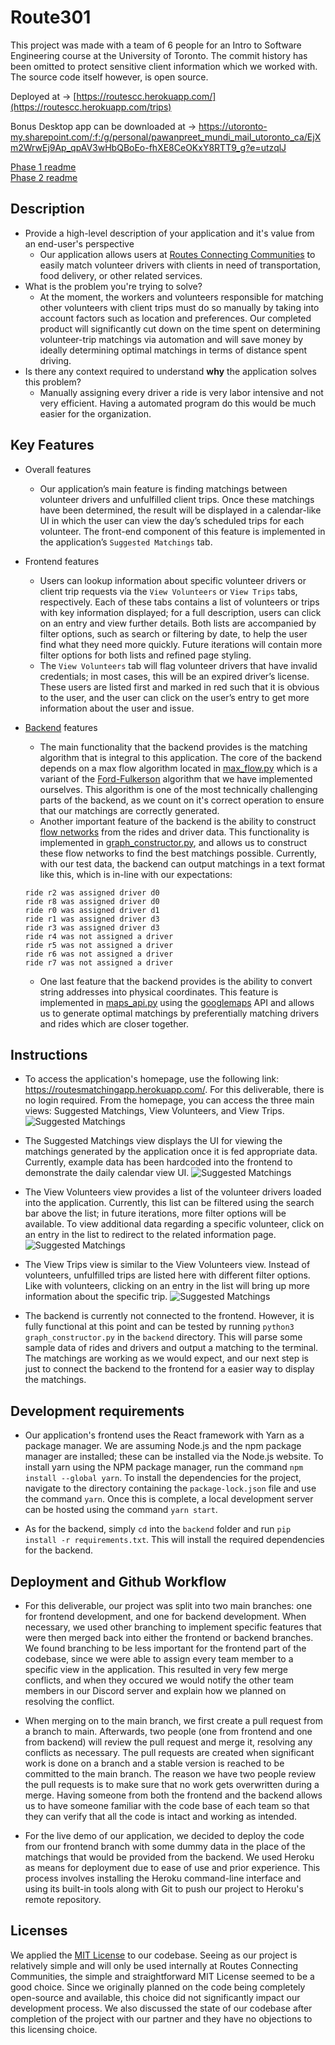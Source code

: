 # Route301

This project was made with a team of 6 people for an Intro to Software Engineering course at the University of Toronto. The commit history has been omitted to protect sensitive client information which we worked with. The source code itself however, is open source.


Deployed at -> [https://routescc.herokuapp.com/](https://routescc.herokuapp.com/trips)  

Bonus Desktop app can be downloaded at -> https://utoronto-my.sharepoint.com/:f:/g/personal/pawanpreet_mundi_mail_utoronto_ca/EjXm2WrwEj9Ap_qpAV3wHbQBoEo-fhXE8CeOKxY8RTT9_g?e=utzqlJ

[Phase 1 readme](https://github.com/csc301-winter-2021/team-project-9-routes-connecting-communities/blob/main/deliverables/deliverable-1/planning.md)  
[Phase 2 readme](https://github.com/csc301-winter-2021/team-project-9-routes-connecting-communities/blob/main/deliverables/deliverable-2/iteration-02-review.md)

## Description 
 * Provide a high-level description of your application and it's value from an end-user's perspective
    - Our application allows users at [Routes Connecting Communities](https://www.routescc.org/) to easily match
    volunteer drivers with clients in need of transportation, food delivery, or other related services.
 * What is the problem you're trying to solve?
    - At the moment, the workers and volunteers responsible for matching other volunteers with client trips must do
    so manually by taking into account factors such as location and preferences. Our completed product will
    significantly cut down on the time spent on determining volunteer-trip matchings via automation and will
    save money by ideally determining optimal matchings in terms of distance spent driving.
 * Is there any context required to understand **why** the application solves this problem?
    - Manually assigning every driver a ride is very labor intensive and not very efficient. Having a automated
    program do this would be much easier for the organization.


## Key Features
- Overall features
    - Our application’s main feature is finding matchings between volunteer drivers and unfulfilled client trips. Once
    these matchings have been determined, the result will be displayed in a calendar-like UI in which the user can view
    the day’s scheduled trips for each volunteer. The front-end component of this feature is implemented in the
    application’s `Suggested Matchings` tab.

- Frontend features
    - Users can lookup information about specific volunteer drivers or client trip requests via the `View Volunteers`
    or `View Trips` tabs, respectively. Each of these tabs contains a list of volunteers or trips with key information
    displayed; for a full description, users can click on an entry and view further details. Both lists are accompanied
    by filter options, such as search or filtering by date, to help the user find what they need more quickly.
    Future iterations will contain more filter options for both lists and refined page styling.
    - The `View Volunteers` tab will flag volunteer drivers that have invalid credentials; in most cases, this will be
    an expired driver’s license. These users are listed first and marked in red such that it is obvious to the user,
    and the user can click on the user’s entry to get more information about the user and issue.

- [Backend](https://github.com/csc301-winter-2021/team-project-9-routes-connecting-communities/tree/main/backend) features
    - The main functionality that the backend provides is the matching algorithm that is integral to this application.
    The core of the backend depends on a max flow algorithm located in
    [max_flow.py](https://github.com/csc301-winter-2021/team-project-9-routes-connecting-communities/blob/main/backend/max_flow.py)
    which is a variant of the [Ford-Fulkerson](https://en.wikipedia.org/wiki/Ford%E2%80%93Fulkerson_algorithm)
    algorithm that we have implemented ourselves. This algorithm is one of the most technically challenging parts of the
    backend, as we count on it's correct operation to ensure that our matchings are correctly generated.
    - Another important feature of the backend is the ability to construct [flow networks](https://en.wikipedia.org/wiki/Flow_network)
    from the rides and driver data. This functionality is implemented in
    [graph_constructor.py](https://github.com/csc301-winter-2021/team-project-9-routes-connecting-communities/blob/main/backend/graph_constructor.py),
    and allows us to construct these flow networks to find the best matchings possible. Currently, with our test data,
    the backend can output matchings in a text format like this, which is in-line with our expectations:
    ```text
    ride r2 was assigned driver d0
    ride r8 was assigned driver d0
    ride r0 was assigned driver d1
    ride r1 was assigned driver d3
    ride r3 was assigned driver d3
    ride r4 was not assigned a driver
    ride r5 was not assigned a driver
    ride r6 was not assigned a driver
    ride r7 was not assigned a driver
    ```
    - One last feature that the backend provides is the ability to convert string addresses into physical coordinates.
    This feature is implemented in
    [maps_api.py](https://github.com/csc301-winter-2021/team-project-9-routes-connecting-communities/blob/main/backend/maps_api.py)
    using the [googlemaps](https://github.com/googlemaps/google-maps-services-python) API and allows us to generate optimal
    matchings by preferentially matching drivers and rides which are closer together.


## Instructions

*	To access the application's homepage, use the following link: https://routesmatchingapp.herokuapp.com/.
    For this deliverable, there is no login required. From the homepage, you can access the three main views:
    Suggested Matchings, View Volunteers, and View Trips.
    ![Suggested Matchings](deliverables/images/d2_homepage.PNG)
*	The Suggested Matchings view displays the UI for viewing the matchings generated by the application once it is
    fed appropriate data. Currently, example data has been hardcoded into the frontend to demonstrate the daily calendar view UI.
    ![Suggested Matchings](deliverables/images/d2_suggested.PNG)
*	The View Volunteers view provides a list of the volunteer drivers loaded into the application.
    Currently, this list can be filtered using the search bar above the list; in future iterations, more filter options
    will be available. To view additional data regarding a specific volunteer, click on an entry in the list to redirect
    to the related information page.
    ![Suggested Matchings](deliverables/images/d2_volunteers.PNG)
*	The View Trips view is similar to the View Volunteers view. Instead of volunteers, unfulfilled trips are listed
    here with different filter options. Like with volunteers, clicking on an entry in the list will bring up more
    information about the specific trip.
    ![Suggested Matchings](deliverables/images/d2_trips.PNG)

*   The backend is currently not connected to the frontend. However, it is fully functional at this point and can be
    tested by running `python3 graph_constructor.py` in the `backend` directory. This will parse some sample data
    of rides and drivers and output a matching to the terminal. The matchings are working as we would expect, and our
    next step is just to connect the backend to the frontend for a easier way to display the matchings.
 
 
## Development requirements
*	Our application's frontend uses the React framework with Yarn as a package manager.
    We are assuming Node.js and the npm package manager are installed; these can be installed via the Node.js website.
    To install yarn using the NPM package manager, run the command `npm install --global yarn`.
    To install the dependencies for the project, navigate to the directory containing the `package-lock.json` file
    and use the command `yarn`. Once this is complete, a local development server can be hosted using the command `yarn start`.
 
*	As for the backend, simply `cd` into the `backend` folder and run `pip install -r requirements.txt`. This will
    install the required dependencies for the backend.

 
 ## Deployment and Github Workflow

*   For this deliverable, our project was split into two main branches: one for frontend development, and one for
    backend development. 
	When necessary, we used other branching to implement specific features that were then merged back into either
	the frontend or backend branches. 
	We found branching to be less important for the frontend part of the codebase, since we were able to assign
	every team member to a specific view in the application. 
	This resulted in very few merge conflicts, and when they occured we would notify the other team members in our
	Discord server and explain how we planned on resolving the conflict.

*   When merging on to the main branch, we first create a pull request from a branch to main. Afterwards, two people
    (one from frontend and one from backend) will review the pull request and merge it, resolving any conflicts as necessary.
    The pull requests are created when significant work is done on a branch and a stable version is reached to be committed
    to the main branch. The reason we have two people review the pull requests is to make sure that no work gets overwritten
    during a merge. Having someone from both the frontend and the backend allows us to have someone familiar with the code
    base of each team so that they can verify that all the code is intact and working as intended.
	
*   For the live demo of our application, we decided to deploy the code from our frontend branch with some dummy
    data in the place of the matchings that would be provided from the backend. We used Heroku as means for deployment
    due to ease of use and prior experience. This process involves installing the Heroku command-line
	interface and using its built-in tools along with Git to push our project to Heroku's remote repository.


 ## Licenses 

We applied the [MIT License](https://github.com/csc301-winter-2021/team-project-9-routes-connecting-communities/blob/main/LICENSE)
to our codebase. Seeing as our project is relatively simple and will only be used
internally at Routes Connecting Communities, the simple and straightforward MIT License seemed to be a good choice.
Since we originally planned on the code being completely open-source and available, this choice did not significantly
impact our development process. We also discussed the state of our codebase after completion of the project
with our partner and they have no objections to this licensing choice.
